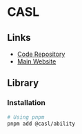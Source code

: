 # CASL

<!--
https://github.com/thanglq1/nestjs-authentication-casl
https://github.com/vindecodex/vvillaluna-elearning

https://github.com/trabur/istrav-platform-backend

https://github.com/vuthinh0301/chat-be
https://github.com/KnodesCommunity/nest-casl
https://github.com/hunghic/nestjs-Project-RBAC

https://github.com/kodermax/nest-saas-starter
https://github.com/chaunceyau/monorepo-starter

https://github.com/RojasJorge/recruiting-system-admin
https://github.com/schriker/derum
https://github.com/bigcapitalhq/bigcapital
https://github.com/defi-helper/defihelper-app

https://github.com/rpitv/glimpse-api
https://github.com/tractr/traxion/blob/main/libs/nestjs/casl/mocks/role-permission.mock.ts

https://github.com/bkonkle/nestjs-example-caster-api
https://github.com/kir-dev/konzisite-api
https://github.com/basetool-io/basetool
-->

## Links

- [Code Repository](https://github.com/stalniy/casl)
- [Main Website](https://casl.js.org)

## Library

### Installation

```sh
# Using pnpm
pnpm add @casl/ability
```
